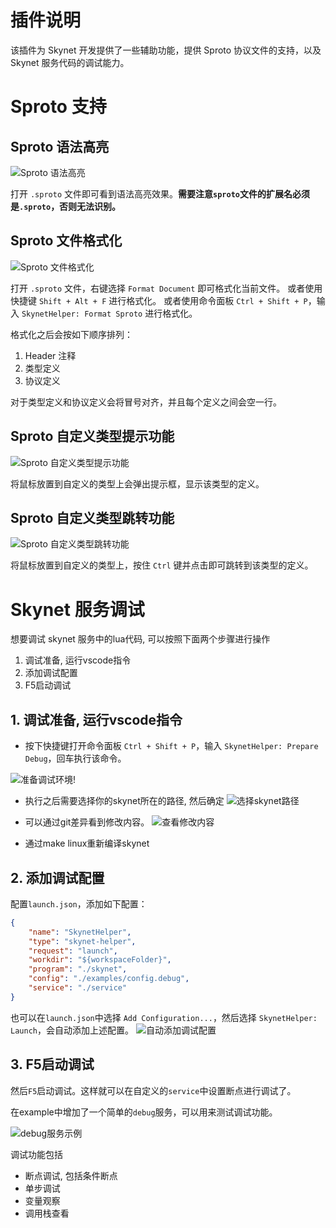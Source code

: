 # 插件说明

该插件为 Skynet 开发提供了一些辅助功能，提供 Sproto 协议文件的支持，以及 Skynet 服务代码的调试能力。

# Sproto 支持

## Sproto 语法高亮
![Sproto 语法高亮](./img/sproto-grammars.png)

打开 `.sproto` 文件即可看到语法高亮效果。**需要注意`sproto`文件的扩展名必须是`.sproto`，否则无法识别。**

## Sproto 文件格式化

![Sproto 文件格式化](./img/sproto-format.png)

打开 `.sproto` 文件，右键选择 `Format Document` 即可格式化当前文件。
或者使用快捷键 `Shift + Alt + F` 进行格式化。
或者使用命令面板 `Ctrl + Shift + P`，输入 `SkynetHelper: Format Sproto` 进行格式化。

格式化之后会按如下顺序排列：
1. Header 注释
2. 类型定义
3. 协议定义

对于类型定义和协议定义会将冒号对齐，并且每个定义之间会空一行。

## Sproto 自定义类型提示功能

![Sproto 自定义类型提示功能](./img/sproto-hover.png)

将鼠标放置到自定义的类型上会弹出提示框，显示该类型的定义。

## Sproto 自定义类型跳转功能

![Sproto 自定义类型跳转功能](./img/sproto-skip.png)

将鼠标放置到自定义的类型上，按住 `Ctrl` 键并点击即可跳转到该类型的定义。

# Skynet 服务调试

想要调试 skynet 服务中的lua代码, 可以按照下面两个步骤进行操作
1. 调试准备, 运行vscode指令
2. 添加调试配置
3. F5启动调试


## 1. 调试准备, 运行vscode指令

- 按下快捷键打开命令面板 `Ctrl + Shift + P`，输入 `SkynetHelper: Prepare Debug`，回车执行该命令。

![准备调试环境](img/debug-step1.png)!

- 执行之后需要选择你的skynet所在的路径, 然后确定
![选择skynet路径](img/debug-step2.png)

- 可以通过git差异看到修改内容。
![查看修改内容](img/debug-step3.png)

- 通过make linux重新编译skynet

## 2. 添加调试配置

配置`launch.json`，添加如下配置：

```json
{
    "name": "SkynetHelper",
    "type": "skynet-helper",
    "request": "launch",
    "workdir": "${workspaceFolder}",
    "program": "./skynet",
    "config": "./examples/config.debug",
    "service": "./service"
}
```

也可以在`launch.json`中选择 `Add Configuration...`，然后选择 `SkynetHelper: Launch`，会自动添加上述配置。
![自动添加调试配置](img/debug-step4.png)

## 3. F5启动调试

然后`F5`启动调试。这样就可以在自定义的`service`中设置断点进行调试了。

在example中增加了一个简单的`debug`服务，可以用来测试调试功能。

![debug服务示例](img/debug-service.png)

调试功能包括
- 断点调试, 包括条件断点
- 单步调试
- 变量观察
- 调用栈查看
